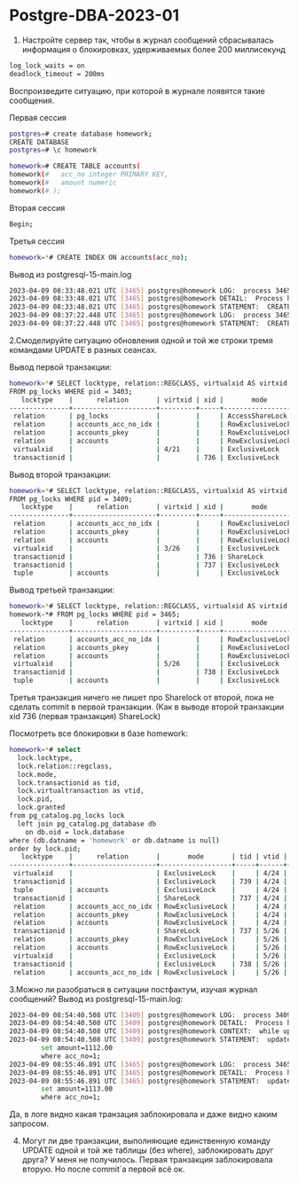 # Postgre-DBA-2023-01

1. Настройте сервер так, чтобы в журнал сообщений сбрасывалась информация о блокировках, удерживаемых более 200 миллисекунд
```sh
log_lock_waits = on
deadlock_timeout = 200ms
``` 
  Воспроизведите ситуацию, при которой в журнале появятся такие сообщения.
  
Первая сессия
```sh
postgres=# create database homework;
CREATE DATABASE
postgres=# \c homework

homework=# CREATE TABLE accounts(
homework(#   acc_no integer PRIMARY KEY,
homework(#   amount numeric
homework(# );
```
Вторая сессия
```sh
Begin;
```
Третья сессия
```sh
homework=*# CREATE INDEX ON accounts(acc_no);
```
Вывод из postgresql-15-main.log
```sh
2023-04-09 08:33:48.021 UTC [3465] postgres@homework LOG:  process 3465 still waiting for ShareLock on relation 16389 of database 16388 after 200.681 ms
2023-04-09 08:33:48.021 UTC [3465] postgres@homework DETAIL:  Process holding the lock: 3409. Wait queue: 3465.
2023-04-09 08:33:48.021 UTC [3465] postgres@homework STATEMENT:  CREATE INDEX ON accounts(acc_no);
2023-04-09 08:37:22.448 UTC [3465] postgres@homework LOG:  process 3465 acquired ShareLock on relation 16389 of database 16388 after 214628.165 ms
2023-04-09 08:37:22.448 UTC [3465] postgres@homework STATEMENT:  CREATE INDEX ON accounts(acc_no);
```

2.Смоделируйте ситуацию обновления одной и той же строки тремя командами UPDATE в разных сеансах. 

Вывод первой транзакции:
```sh
homework=*# SELECT locktype, relation::REGCLASS, virtualxid AS virtxid, transactionid AS xid, mode, granted
FROM pg_locks WHERE pid = 3403;
   locktype    |      relation       | virtxid | xid |       mode       | granted
---------------+---------------------+---------+-----+------------------+---------
 relation      | pg_locks            |         |     | AccessShareLock  | t
 relation      | accounts_acc_no_idx |         |     | RowExclusiveLock | t
 relation      | accounts_pkey       |         |     | RowExclusiveLock | t
 relation      | accounts            |         |     | RowExclusiveLock | t
 virtualxid    |                     | 4/21    |     | ExclusiveLock    | t
 transactionid |                     |         | 736 | ExclusiveLock    | t
```
Вывод второй транзакции:
```sh
homework=*# SELECT locktype, relation::REGCLASS, virtualxid AS virtxid, transactionid AS xid, mode, granted
FROM pg_locks WHERE pid = 3409;
   locktype    |      relation       | virtxid | xid |       mode       | granted
---------------+---------------------+---------+-----+------------------+---------
 relation      | accounts_acc_no_idx |         |     | RowExclusiveLock | t
 relation      | accounts_pkey       |         |     | RowExclusiveLock | t
 relation      | accounts            |         |     | RowExclusiveLock | t
 virtualxid    |                     | 3/26    |     | ExclusiveLock    | t
 transactionid |                     |         | 736 | ShareLock        | f
 transactionid |                     |         | 737 | ExclusiveLock    | t
 tuple         | accounts            |         |     | ExclusiveLock    | t
```
Вывод третьей транзакции:
```sh
homework=*# SELECT locktype, relation::REGCLASS, virtualxid AS virtxid, transactionid AS xid, mode, granted
homework-*# FROM pg_locks WHERE pid = 3465;
   locktype    |      relation       | virtxid | xid |       mode       | granted
---------------+---------------------+---------+-----+------------------+---------
 relation      | accounts_acc_no_idx |         |     | RowExclusiveLock | t
 relation      | accounts_pkey       |         |     | RowExclusiveLock | t
 relation      | accounts            |         |     | RowExclusiveLock | t
 virtualxid    |                     | 5/26    |     | ExclusiveLock    | t
 transactionid |                     |         | 738 | ExclusiveLock    | t
 tuple         | accounts            |         |     | ExclusiveLock    | f
```
Третья транзакция ничего не пишет про Sharelock от второй, пока не сделать commit в первой транзакции. (Как в выводе второй транзакции xid 736 (первая транзакция) ShareLock)

Посмотреть все блокировки в базе homework:
```sh
homework=*# select
  lock.locktype,
  lock.relation::regclass,
  lock.mode,
  lock.transactionid as tid,
  lock.virtualtransaction as vtid,
  lock.pid,
  lock.granted
from pg_catalog.pg_locks lock
  left join pg_catalog.pg_database db
    on db.oid = lock.database
where (db.datname = 'homework' or db.datname is null)                                                                     and not lock.pid = pg_backend_pid()
order by lock.pid;
   locktype    |      relation       |       mode       | tid | vtid | pid  | granted
---------------+---------------------+------------------+-----+------+------+---------
 virtualxid    |                     | ExclusiveLock    |     | 4/24 | 3403 | t
 transactionid |                     | ExclusiveLock    | 739 | 4/24 | 3403 | t
 tuple         | accounts            | ExclusiveLock    |     | 4/24 | 3403 | t
 transactionid |                     | ShareLock        | 737 | 4/24 | 3403 | f
 relation      | accounts_acc_no_idx | RowExclusiveLock |     | 4/24 | 3403 | t
 relation      | accounts_pkey       | RowExclusiveLock |     | 4/24 | 3403 | t
 relation      | accounts            | RowExclusiveLock |     | 4/24 | 3403 | t
 transactionid |                     | ShareLock        | 737 | 5/26 | 3465 | f
 relation      | accounts_pkey       | RowExclusiveLock |     | 5/26 | 3465 | t
 relation      | accounts            | RowExclusiveLock |     | 5/26 | 3465 | t
 virtualxid    |                     | ExclusiveLock    |     | 5/26 | 3465 | t
 transactionid |                     | ExclusiveLock    | 738 | 5/26 | 3465 | t
 relation      | accounts_acc_no_idx | RowExclusiveLock |     | 5/26 | 3465 | t;
```

3.Можно ли разобраться в ситуации постфактум, изучая журнал сообщений?
Вывод из postgresql-15-main.log:
```sh
2023-04-09 08:54:40.508 UTC [3409] postgres@homework LOG:  process 3409 still waiting for ShareLock on transaction 736 after 200.598 ms
2023-04-09 08:54:40.508 UTC [3409] postgres@homework DETAIL:  Process holding the lock: 3403. Wait queue: 3409.
2023-04-09 08:54:40.508 UTC [3409] postgres@homework CONTEXT:  while updating tuple (0,4) in relation "accounts"
2023-04-09 08:54:40.508 UTC [3409] postgres@homework STATEMENT:  update accounts
        set amount=1112.00
        where acc_no=1;
2023-04-09 08:55:46.891 UTC [3465] postgres@homework LOG:  process 3465 still waiting for ExclusiveLock on tuple (0,4) of relation 16389 of database 16388 after 200.245 ms
2023-04-09 08:55:46.891 UTC [3465] postgres@homework DETAIL:  Process holding the lock: 3409. Wait queue: 3465.
2023-04-09 08:55:46.891 UTC [3465] postgres@homework STATEMENT:  update accounts
        set amount=1113.00
        where acc_no=1;
```
Да, в логе видно какая транзация заблокировала и даже видно каким запросом.

4. Могут ли две транзакции, выполняющие единственную команду UPDATE одной и той же таблицы (без where), заблокировать друг друга?
У меня не получилось. Первая транзакция заблокировала вторую. Но после commit`a первой всё ок.
